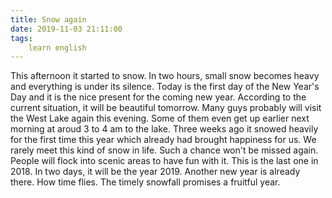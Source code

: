 ```yaml
---
title: Snow again
date: 2019-11-03 21:11:00
tags:
    learn english
---
```

This afternoon it started to snow. In two hours, small snow becomes heavy and everything is under its silence. Today is the first day of the New Year's Day and it is the nice present for the coming new year. According to the current situation, it will be beautiful tomorrow. Many guys probably will visit the West Lake again this evening. Some of them even get up earlier next morning at aroud 3 to 4 am to the lake. Three weeks ago it snowed heavily for the first time this year which already had brought happiness for us. We rarely meet this kind of snow in life. Such a chance won't be missed again. People will flock into scenic areas to have fun with it. This is the last one in 2018. In two days, it will be the year 2019. Another new year is already there. How time flies. The timely snowfall promises a fruitful year.
